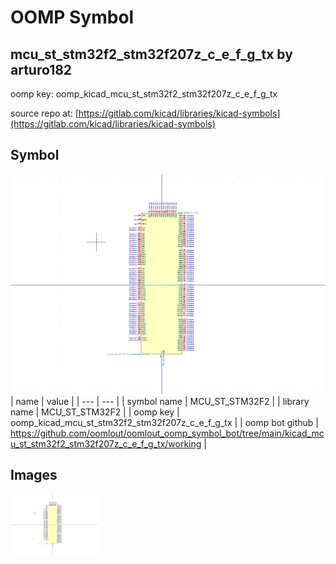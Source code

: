 # OOMP Symbol  
## mcu_st_stm32f2_stm32f207z_c_e_f_g_tx  by arturo182  
  
oomp key: oomp_kicad_mcu_st_stm32f2_stm32f207z_c_e_f_g_tx  
  
source repo at: [https://gitlab.com/kicad/libraries/kicad-symbols](https://gitlab.com/kicad/libraries/kicad-symbols)  
## Symbol  
  
[![working.png](working_600.png)](working.png)  
| name | value | 
| --- | --- | 
| symbol name | MCU_ST_STM32F2 | 
| library name | MCU_ST_STM32F2 | 
| oomp key | oomp_kicad_mcu_st_stm32f2_stm32f207z_c_e_f_g_tx | 
| oomp bot github | https://github.com/oomlout/oomlout_oomp_symbol_bot/tree/main/kicad_mcu_st_stm32f2_stm32f207z_c_e_f_g_tx/working | 
## Images  
  
[![working.png](working_140.png)](working.png)  
